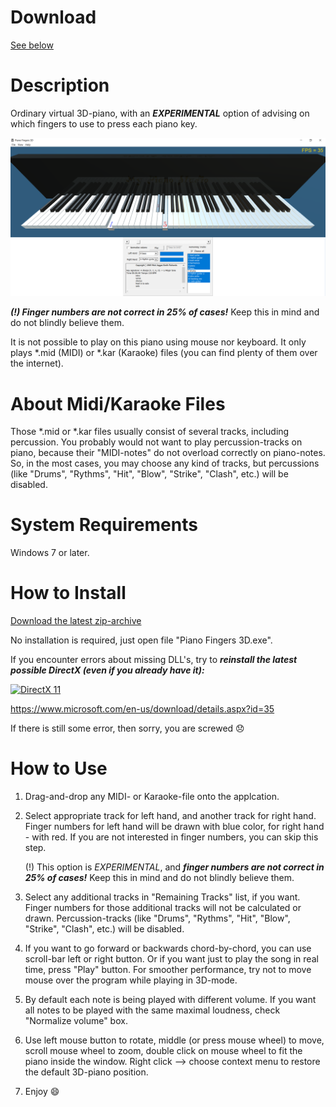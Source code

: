 # Download

[See below](#how-to-install)

# Description

Ordinary virtual 3D-piano, with an __*EXPERIMENTAL*__ option of advising on which fingers to use to press each piano key.

[![](Screenshot.png 'Screenshot')](https://GitHub.com/BShakhovsky/PianoFingers3D/releases/download/2017-02-21/PianoFingers3D.zip)

__*(!) Finger numbers are not correct in 25% of cases!*__  Keep this in mind and do not blindly believe them.

It is not possible to play on this piano using mouse nor keyboard.  It only plays *.mid (MIDI) or *.kar (Karaoke) files (you can find plenty of them over the internet).


# About Midi/Karaoke Files

Those *.mid or *.kar files usually consist of several tracks, including percussion.  You probably would not want to play percussion-tracks on piano, because their "MIDI-notes" do not overload correctly on piano-notes.  So, in the most cases, you may choose any kind of tracks, but percussions (like "Drums", "Rythms", "Hit", "Blow", "Strike", "Clash", etc.) will be disabled.


# System Requirements

Windows 7 or later.


# How to Install

[Download the latest zip-archive](https://GitHub.com/BShakhovsky/PianoFingers3D/releases/download/2017-02-21/PianoFingers3D.zip)

No installation is required, just open file "Piano Fingers 3D.exe".

If you encounter errors about missing DLL's, try to __*reinstall the latest possible DirectX (even if you already have it):*__

[![](https://upload.wikimedia.org/wikipedia/commons/3/3f/Microsoft-DirectX-11-Logo-wordmark.svg 'DirectX 11')](https://www.microsoft.com/en-us/download/details.aspx?id=35)

https://www.microsoft.com/en-us/download/details.aspx?id=35

If there is still some error, then sorry, you are screwed :disappointed:


# How to Use

1. Drag-and-drop any MIDI- or Karaoke-file onto the applcation.

2. Select appropriate track for left hand, and another track for right hand.  Finger numbers for left hand will be drawn with blue color, for right hand - with red.  If you are not interested in finger numbers, you can skip this step.

   (!) This option is *EXPERIMENTAL*, and __*finger numbers are not correct in 25% of cases!*__  Keep this in mind and do not blindly believe them.

3. Select any additional tracks in "Remaining Tracks" list, if you want.  Finger numbers for those additional tracks will not be calculated or drawn.  Percussion-tracks (like "Drums", "Rythms", "Hit", "Blow", "Strike", "Clash", etc.) will be disabled.

4. If you want to go forward or backwards chord-by-chord, you can use scroll-bar left or right button.  Or if you want just to play the song in real time, press "Play" button.  For smoother performance, try not to move mouse over the program while playing in 3D-mode.

5. By default each note is being played with different volume.  If you want all notes to be played with the same maximal loudness, check "Normalize volume" box.

6. Use left mouse button to rotate, middle (or press mouse wheel) to move, scroll mouse wheel to zoom, double click on mouse wheel to fit the piano inside the window.  Right click --> choose context menu to restore the default 3D-piano position.

7. Enjoy :smile:
